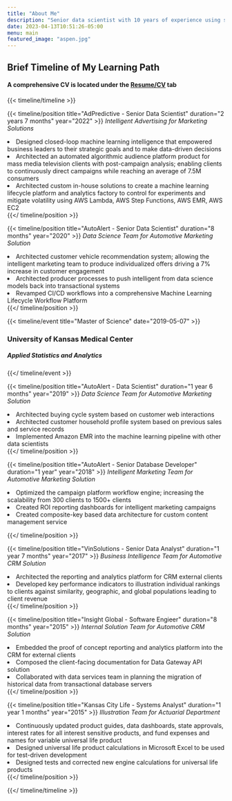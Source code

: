 ```yaml
---
title: "About Me"
description: "Senior data scientist with 10 years of experience using software development and machine learning lifecycle methodologies to provide automated scalable enterprise product solutions."
date: 2023-04-13T10:51:26-05:00
menu: main
featured_image: "aspen.jpg"
---
```


## Brief Timeline of My Learning Path

#### A comprehensive CV is located under the [Resume/CV](https://jmwinemiller.github.io/portfolio/resume "Current CV") tab

{{< timeline/timeline >}}

  {{< timeline/position
    title="AdPredictive - Senior Data Scientist"
    duration="2 years 7 months"
    year="2022" >}}
    <i>Intelligent Advertising for Marketing Solutions</i>
        <li>Designed closed-loop machine learning intelligence that empowered business leaders to their strategic goals and to make data-driven decisions</li>
        <li>Architected an automated algorithmic audience platform product for mass media television clients with post-campaign analysis; enabling clients to continuously direct campaigns while reaching an average of 7.5M consumers</li>
        <li>Architected custom in-house solutions to create a machine learning lifecycle platform and analytics factory to control for experiments and mitigate volatility using AWS Lambda, AWS Step Functions, AWS EMR, AWS EC2</li>
  {{</ timeline/position >}}

  {{< timeline/position
    title="AutoAlert - Senior Data Scientist"
    duration="8 months"
    year="2020" >}}
    <i>Data Science Team for Automotive Marketing Solution</i>
      <li>Architected customer vehicle recommendation system; allowing the intelligent marketing team to produce individualized offers driving a 7% increase in customer engagement</li>
      <li>Architected producer processes to push intelligent from data science models back into transactional systems</li>
      <li>Revamped CI/CD workflows into a comprehensive Machine Learning Lifecycle Workflow Platform</li>
  {{</ timeline/position >}}

  {{< timeline/event
    title="Master of Science"
    date="2019-05-07" >}}
    <h3>University of Kansas Medical Center</h3>
    <h5>Applied Statistics and Analytics</h5>
  {{</ timeline/event >}}

  {{< timeline/position
    title="AutoAlert - Data Scientist"
    duration="1 year 6 months"
    year="2019" >}}
    <i>Data Science Team for Automotive Marketing Solution</i>
      <li>Architected buying cycle system based on customer web interactions</li>
      <li>Architected customer household profile system based on previous sales and service records</li>
      <li>Implemented Amazon EMR into the machine learning pipeline with other data scientists</li>
  {{</ timeline/position >}}

  {{< timeline/position
    title="AutoAlert - Senior Database Developer"
    duration="1 year"
    year="2018" >}}
    <i>Intelligent Marketing Team for Automotive Marketing Solution</i>
      <li>Optimized the campaign platform workflow engine; increasing the scalability from 300 clients to 1500+ clients</li>
      <li>Created ROI reporting dashboards for intelligent marketing campaigns</li>
      <li>Created composite-key based data architecture for custom content management service</li>

  {{</ timeline/position >}}

  {{< timeline/position
    title="VinSolutions - Senior Data Analyst"
    duration="1 year 7 months"
    year="2017" >}}
    <i>Business Intelligence Team for Automotive CRM Solution</i>
      <li>Architected the reporting and analytics platform for CRM external clients</li>
      <li>Developed key performance indicators to illustration individual rankings to clients against similarity, geographic, and global populations leading to client revenue</li>
  {{</ timeline/position >}}

  {{< timeline/position
    title="Insight Global - Software Engieer"
    duration="8 months"
    year="2015" >}}
    <i>Internal Solution Team for Automotive CRM Solution</i>
      <li>Embedded the proof of concept reporting and analytics platform into the CRM for external clients</li>
      <li>Composed the client-facing documentation for Data Gateway API solution</li>
      <li>Collaborated with data services team in planning the migration of historical data from transactional database servers</li>
  {{</ timeline/position >}}

  {{< timeline/position
    title="Kansas City Life - Systems Analyst"
    duration="1 year 1 months"
    year="2015" >}}
    <i>Illustration Team for Actuarial Department</i>
      <li>Continuously updated product guides, data dashboards, state approvals, interest rates for all interest sensitive products, and fund expenses and names for variable universal life product</li>
      <li>Designed universal life product calculations in Microsoft Excel to be used for test-driven development</li>
      <li>Designed tests and corrected new engine calculations for universal life products</li>
  {{</ timeline/position >}}

{{</ timeline/timeline >}}

